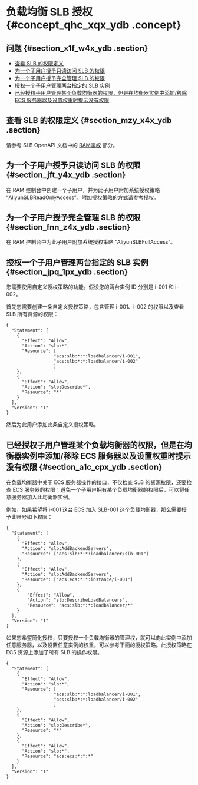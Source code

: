 # 负载均衡 SLB 授权 {#concept_qhc_xqx_ydb .concept}

## 问题 {#section_x1f_w4x_ydb .section}

-   [查看 SLB 的权限定义](#section_mzy_x4x_ydb)
-   [为一个子用户授予只读访问 SLB 的权限](#section_jft_y4x_ydb)
-   [为一个子用户授予完全管理 SLB 的权限](#section_fnn_z4x_ydb)
-   [授权一个子用户管理两台指定的 SLB 实例](#section_jpq_1px_ydb)
-   [已经授权子用户管理某个负载均衡器的权限，但是在均衡器实例中添加/移除 ECS 服务器以及设置权重时提示没有权限](#section_a1c_cpx_ydb)

## 查看 SLB 的权限定义 {#section_mzy_x4x_ydb .section}

请参考 SLB OpenAPI 文档中的 [RAM鉴权](../../cn.zh-CN/API参考/RAM鉴权.md) 部分。

## 为一个子用户授予只读访问 SLB 的权限 {#section_jft_y4x_ydb .section}

在 RAM 控制台中创建一个子用户，并为此子用户附加系统授权策略 “AliyunSLBReadOnlyAccess”。附加授权策略的方式请参考[授权](../cn.zh-CN/用户指南/授权管理/授权.md)。

## 为一个子用户授予完全管理 SLB 的权限 {#section_fnn_z4x_ydb .section}

在 RAM 控制台中为此子用户附加系统授权策略 “AliyunSLBFullAccess”。

## **授权一个子用户管理两台指定的 SLB 实例** {#section_jpq_1px_ydb .section}

您需要使用自定义授权策略的功能。假设您的两台实例 ID 分别是 i-001 和 i-002。

首先您需要创建一条自定义授权策略，包含管理 i-001、i-002 的权限以及查看 SLB 所有资源的权限：

```
{
  "Statement": [
    {
      "Effect": "Allow",
      "Action": "slb:*",
      "Resource": [
                  "acs:slb:*:*:loadbalancer/i-001",
                  "acs:slb:*:*:loadbalancer/i-002"
                  ]
    },
    {
      "Effect": "Allow",
      "Action": "slb:Describe*",
      "Resource": "*"
    }
  ],
  "Version": "1"
}
```

然后为此用户添加此条自定义授权策略。

## 已经授权子用户管理某个负载均衡器的权限，但是在均衡器实例中添加/移除 ECS 服务器以及设置权重时提示没有权限 {#section_a1c_cpx_ydb .section}

在负载均衡器中关于 ECS 服务器操作的接口，不仅检查 SLB 的资源权限，还要检查 ECS 服务器的权限；避免一个子用户拥有某个负载均衡器的权限后，可以将任意服务器加入此均衡器实例。

例如，如果希望将 i-001 这台 ECS 加入 SLB-001 这个负载均衡器，那么需要授予此账号如下权限：

```
{
  "Statement": [
    {
      "Effect": "Allow",
      "Action": "slb:AddBackendServers",
      "Resource": ["acs:slb:*:*:loadbalancer/slb-001"]
    },
    {
      "Effect": "Allow",
      "Action": "slb:AddBackendServers",
      "Resource": ["acs:ecs:*:*:instance/i-001"]
    },
    {
        "Effect": "Allow",
        "Action": "slb:DescribeLoadBalancers",
        "Resource": "acs:slb:*:*:loadbalancer/*"
    }
  ],
  "Version": "1"
}
```

如果您希望简化授权，只要授权一个负载均衡器的管理权，就可以向此实例中添加任意服务器，以及设置任意实例的权重，可以参考下面的授权策略。此授权策略在 ECS 资源上添加了所有 SLB 的操作权限。

```
{
  "Statement": [
    {
      "Effect": "Allow",
      "Action": "slb:*",
      "Resource": [
                  "acs:slb:*:*:loadbalancer/i-001",
                  "acs:slb:*:*:loadbalancer/i-002"
                  ]
    },
    {
      "Effect": "Allow",
      "Action": "slb:Describe*",
      "Resource": "*"
    },
    {
      "Effect": "Allow",
      "Action": "slb:*",
      "Resource": "acs:ecs:*:*:*"
    }
  ],
  "Version": "1"
}
```

